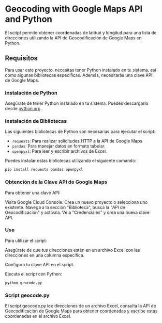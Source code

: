 # Geocoding with Google Maps API and Python

El script permite obtener coordenadas de latitud y longitud para una lista de direcciones utilizando la API de Geocodificación de Google Maps en Python.

## Requisitos

Para usar este proyecto, necesitas tener Python instalado en tu sistema, así como algunas bibliotecas específicas. Además, necesitarás una clave API de Google Maps.

### Instalación de Python

Asegúrate de tener Python instalado en tu sistema. Puedes descargarlo desde [python.org](https://www.python.org/downloads/).

### Instalación de Bibliotecas

Las siguientes bibliotecas de Python son necesarias para ejecutar el script:

- `requests`: Para realizar solicitudes HTTP a la API de Google Maps.
- `pandas`: Para manejar datos en formato tabular.
- `openpyxl`: Para leer y escribir archivos de Excel.

Puedes instalar estas bibliotecas utilizando el siguiente comando:

```bash
pip install requests pandas openpyxl
```

### Obtención de la Clave API de Google Maps
Para obtener una clave API:

Visita Google Cloud Console.
Crea un nuevo proyecto o selecciona uno existente.
Navega a la sección "Biblioteca", busca la "API de Geocodificación" y actívala.
Ve a "Credenciales" y crea una nueva clave API.

### Uso
Para utilizar el script:

Asegúrate de que tus direcciones estén en un archivo Excel con las direcciones en una columna específica.

Configura tu clave API en el script.

Ejecuta el script con Python:
```bash
python geocode.py
```

### Script geocode.py
El script geocode.py lee direcciones de un archivo Excel, consulta la API de Geocodificación de Google Maps para obtener coordenadas y escribe estas coordenadas en el archivo Excel.

